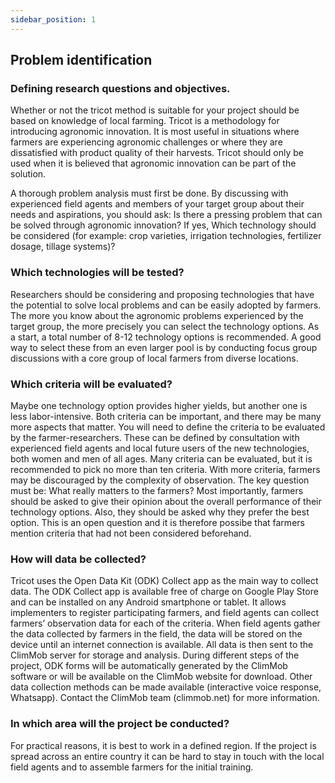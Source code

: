 ```yaml
---
sidebar_position: 1
---
```


## Problem identification

### Defining research questions and objectives.

Whether or not the tricot method is suitable for your project should be based on knowledge of local farming. Tricot is a methodology for introducing agronomic innovation. It is most useful in situations where farmers are experiencing agronomic challenges or where they are dissatisfied with product quality of their harvests. Tricot should only be used when it is believed that agronomic innovation can be part of the solution.

A thorough problem analysis must first be done. By discussing with experienced field agents and members of your target group about their needs and aspirations, you should ask: Is there a pressing problem that can be solved through agronomic innovation? If yes, Which technology should be considered (for example: crop varieties, irrigation technologies, fertilizer dosage, tillage systems)? 

### Which technologies will be tested? 

Researchers should be considering and proposing technologies that have the potential to solve local problems and can be easily adopted by farmers. The more you know about the agronomic problems experienced by the target group, the more precisely you can select the technology options. As a start, a total number of 8-12 technology options is recommended. A good way to select these from an even larger pool is by conducting focus group discussions with a core group of local farmers from diverse locations.

### Which criteria will be evaluated?

Maybe one technology option provides higher yields, but another one is less labor-intensive. Both criteria can be important, and there may be many more aspects that matter. You will need to define the criteria to be evaluated by the farmer-researchers. These can be defined by consultation with experienced field agents and local future users of the new technologies, both women and men of all ages. Many criteria can be evaluated, but it is recommended to pick no more than ten criteria. With more criteria, farmers may be discouraged by the complexity of observation. The key question must be: What really matters to the farmers? Most importantly, farmers should be asked to give their opinion about the overall performance of their technology options. Also, they should be asked why they prefer the best option. This is an open question and it is therefore possibe that farmers mention criteria that had not been considered beforehand.

### How will data be collected?

Tricot uses the Open Data Kit (ODK) Collect app as the main way to collect data. The ODK Collect app is available free of charge on Google Play Store and can be installed on any Android smartphone or tablet. It allows implementers to register participating farmers, and field agents can collect farmers’ observation data for each of the criteria. When field agents gather the data collected by farmers in the field, the data will be stored on the device until an internet connection is available. All data is then sent to the ClimMob server for storage and analysis. During different steps of
the project, ODK forms will be automatically generated by the ClimMob software or will be available on the ClimMob website for download. Other data collection methods can be made available (interactive voice response, Whatsapp). Contact the ClimMob team (climmob.net) for more information.


### In which area will the project be conducted?
For practical reasons, it is best to work in a defined region. If the project is spread across an entire country it can be hard to stay in touch with the local field agents and to assemble farmers for the initial training.





